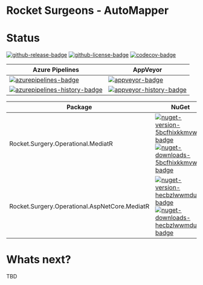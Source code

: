 # Rocket Surgeons - AutoMapper

# Status
<!-- badges -->
[![github-release-badge]][github-release]
[![github-license-badge]][github-license]
[![codecov-badge]][codecov]
<!-- badges -->

<!-- history badges -->
| Azure Pipelines | AppVeyor |
| --------------- | -------- |
| [![azurepipelines-badge]][azurepipelines] | [![appveyor-badge]][appveyor] |
| [![azurepipelines-history-badge]][azurepipelines-history] | [![appveyor-history-badge]][appveyor-history] |
<!-- history badges -->

<!-- nuget packages -->
| Package | NuGet | MyGet |
| ------- | ----- | ----- |
| Rocket.Surgery.Operational.MediatR | [![nuget-version-5bcfhixkkmvw-badge]![nuget-downloads-5bcfhixkkmvw-badge]][nuget-5bcfhixkkmvw] | [![myget-version-5bcfhixkkmvw-badge]![myget-downloads-5bcfhixkkmvw-badge]][myget-5bcfhixkkmvw] |
| Rocket.Surgery.Operational.AspNetCore.MediatR | [![nuget-version-hecbzlwwmduw-badge]![nuget-downloads-hecbzlwwmduw-badge]][nuget-hecbzlwwmduw] | [![myget-version-hecbzlwwmduw-badge]![myget-downloads-hecbzlwwmduw-badge]][myget-hecbzlwwmduw] |
<!-- nuget packages -->

# Whats next?
TBD

<!-- generated references -->
[github-release]: https://github.com/RocketSurgeonsGuild/AutoMapper.Extensions/releases/latest
[github-release-badge]: https://img.shields.io/github/release/RocketSurgeonsGuild/AutoMapper.Extensions.svg?logo=github&style=flat "Latest Release"
[github-license]: https://github.com/RocketSurgeonsGuild/AutoMapper.Extensions/blob/master/LICENSE
[github-license-badge]: https://img.shields.io/github/license/RocketSurgeonsGuild/AutoMapper.Extensions.svg?style=flat "License"
[codecov]: https://codecov.io/gh/RocketSurgeonsGuild/AutoMapper.Extensions
[codecov-badge]: https://img.shields.io/codecov/c/github/RocketSurgeonsGuild/AutoMapper.Extensions.svg?color=E03997&label=codecov&logo=codecov&logoColor=E03997&style=flat "Code Coverage"
[azurepipelines]: https://rocketsurgeonsguild.visualstudio.com/Libraries/_build/latest?definitionId=16&branchName=master
[azurepipelines-badge]: https://img.shields.io/azure-devops/build/rocketsurgeonsguild/Libraries/16.svg?color=98C6FF&label=azure%20pipelines&logo=azuredevops&logoColor=98C6FF&style=flat "Azure Pipelines Status"
[azurepipelines-history]: https://rocketsurgeonsguild.visualstudio.com/Libraries/_build?definitionId=16&branchName=master
[azurepipelines-history-badge]: https://buildstats.info/azurepipelines/chart/rocketsurgeonsguild/Libraries/16?includeBuildsFromPullRequest=false "Azure Pipelines History"
[appveyor]: https://ci.appveyor.com/project/RocketSurgeonsGuild/automapper-extensions
[appveyor-badge]: https://img.shields.io/appveyor/ci/RocketSurgeonsGuild/automapper-extensions.svg?color=00b3e0&label=appveyor&logo=appveyor&logoColor=00b3e0&style=flat "AppVeyor Status"
[appveyor-history]: https://ci.appveyor.com/project/RocketSurgeonsGuild/automapper-extensions/history
[appveyor-history-badge]: https://buildstats.info/appveyor/chart/RocketSurgeonsGuild/automapper-extensions?includeBuildsFromPullRequest=false "AppVeyor History"
[nuget-5bcfhixkkmvw]: https://www.nuget.org/packages/Rocket.Surgery.Operational.MediatR/
[nuget-version-5bcfhixkkmvw-badge]: https://img.shields.io/nuget/v/Rocket.Surgery.Operational.MediatR.svg?color=004880&logo=nuget&style=flat-square "NuGet Version"
[nuget-downloads-5bcfhixkkmvw-badge]: https://img.shields.io/nuget/dt/Rocket.Surgery.Operational.MediatR.svg?color=004880&logo=nuget&style=flat-square "NuGet Downloads"
[myget-5bcfhixkkmvw]: https://www.myget.org/feed/rocket-surgeons-guild/package/nuget/Rocket.Surgery.Operational.MediatR
[myget-version-5bcfhixkkmvw-badge]: https://img.shields.io/myget/rocket-surgeons-guild/vpre/Rocket.Surgery.Operational.MediatR.svg?label=myget&color=004880&logo=nuget&style=flat-square "MyGet Pre-Release Version"
[myget-downloads-5bcfhixkkmvw-badge]: https://img.shields.io/myget/rocket-surgeons-guild/dt/Rocket.Surgery.Operational.MediatR.svg?color=004880&logo=nuget&style=flat-square "MyGet Downloads"
[nuget-hecbzlwwmduw]: https://www.nuget.org/packages/Rocket.Surgery.Operational.AspNetCore.MediatR/
[nuget-version-hecbzlwwmduw-badge]: https://img.shields.io/nuget/v/Rocket.Surgery.Operational.AspNetCore.MediatR.svg?color=004880&logo=nuget&style=flat-square "NuGet Version"
[nuget-downloads-hecbzlwwmduw-badge]: https://img.shields.io/nuget/dt/Rocket.Surgery.Operational.AspNetCore.MediatR.svg?color=004880&logo=nuget&style=flat-square "NuGet Downloads"
[myget-hecbzlwwmduw]: https://www.myget.org/feed/rocket-surgeons-guild/package/nuget/Rocket.Surgery.Operational.AspNetCore.MediatR
[myget-version-hecbzlwwmduw-badge]: https://img.shields.io/myget/rocket-surgeons-guild/vpre/Rocket.Surgery.Operational.AspNetCore.MediatR.svg?label=myget&color=004880&logo=nuget&style=flat-square "MyGet Pre-Release Version"
[myget-downloads-hecbzlwwmduw-badge]: https://img.shields.io/myget/rocket-surgeons-guild/dt/Rocket.Surgery.Operational.AspNetCore.MediatR.svg?color=004880&logo=nuget&style=flat-square "MyGet Downloads"
<!-- generated references -->

<!-- nuke-data
github:
  owner: RocketSurgeonsGuild
  repository: AutoMapper.Extensions
azurepipelines:
  account: rocketsurgeonsguild
  teamproject: Libraries
  builddefinition: 16
appveyor:
  account: RocketSurgeonsGuild
  build: automapper-extensions
myget:
  account: rocket-surgeons-guild
-->